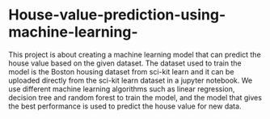 # House-value-prediction-using-machine-learning-
This project is about creating a machine learning model that can predict the house value based on the given dataset. The dataset used to train the model is the Boston housing dataset from sci-kit learn and it can be uploaded directly from the sci-kit learn dataset in a jupyter notebook. We use different machine learning algorithms such as linear regression, decision tree and random forest to train the model, and the model that gives the best performance is used to predict the house value for new data.
